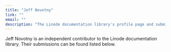 ```yaml
---
title: "Jeff Novotny"
link: ""
email: ""
description: "The Linode documentation library's profile page and submission listing for Jeff Novotny"
---
```


Jeff Novotny is an independent contributor to the Linode documentation library. Their submissions can be found listed below.
